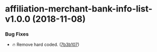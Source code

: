 # affiliation-merchant-bank-info-list-v1.0.0 (2018-11-08)


### Bug Fixes

* :fire: Remove hard coded. ([7b3b107](https://github.com/stone-payments/affiliation-web-components/commit/7b3b107))
